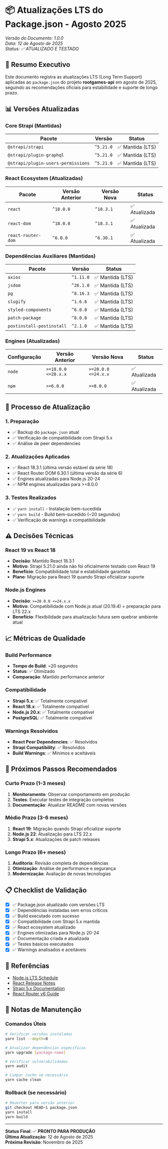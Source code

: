 # 📦 Atualizações LTS do Package.json - Agosto 2025

*Versão do Documento: 1.0.0*  
*Data: 12 de Agosto de 2025*  
*Status: ✅ ATUALIZADO E TESTADO*

## 🎯 Resumo Executivo

Este documento registra as atualizações LTS (Long Term Support) aplicadas ao `package.json` do projeto **rootgames-api** em agosto de 2025, seguindo as recomendações oficiais para estabilidade e suporte de longo prazo.

## 📊 Versões Atualizadas

### **Core Strapi (Mantidas)**
| Pacote | Versão | Status |
|--------|--------|--------|
| `@strapi/strapi` | `^5.21.0` | ✅ Mantida (LTS) |
| `@strapi/plugin-graphql` | `^5.21.0` | ✅ Mantida (LTS) |
| `@strapi/plugin-users-permissions` | `^5.21.0` | ✅ Mantida (LTS) |

### **React Ecosystem (Atualizadas)**
| Pacote | Versão Anterior | Versão Nova | Status |
|--------|----------------|-------------|--------|
| `react` | `^18.0.0` | `^18.3.1` | ✅ Atualizada |
| `react-dom` | `^18.0.0` | `^18.3.1` | ✅ Atualizada |
| `react-router-dom` | `^6.0.0` | `^6.30.1` | ✅ Atualizada |

### **Dependências Auxiliares (Mantidas)**
| Pacote | Versão | Status |
|--------|--------|--------|
| `axios` | `^1.11.0` | ✅ Mantida (LTS) |
| `jsdom` | `^26.1.0` | ✅ Mantida (LTS) |
| `pg` | `^8.16.3` | ✅ Mantida (LTS) |
| `slugify` | `^1.6.6` | ✅ Mantida (LTS) |
| `styled-components` | `^6.0.0` | ✅ Mantida (LTS) |
| `patch-package` | `^8.0.0` | ✅ Mantida (LTS) |
| `postinstall-postinstall` | `^2.1.0` | ✅ Mantida (LTS) |

### **Engines (Atualizadas)**
| Configuração | Versão Anterior | Versão Nova | Status |
|--------------|----------------|-------------|--------|
| `node` | `>=18.0.0 <=20.x.x` | `>=20.0.0 <=24.x.x` | ✅ Atualizada |
| `npm` | `>=6.0.0` | `>=8.0.0` | ✅ Atualizada |

## 🔄 Processo de Atualização

### **1. Preparação**
- ✅ Backup do `package.json` atual
- ✅ Verificação de compatibilidade com Strapi 5.x
- ✅ Análise de peer dependencies

### **2. Atualizações Aplicadas**
- ✅ React 18.3.1 (última versão estável da série 18)
- ✅ React Router DOM 6.30.1 (última versão da série 6)
- ✅ Engines atualizadas para Node.js 20-24
- ✅ NPM engines atualizadas para >=8.0.0

### **3. Testes Realizados**
- ✅ `yarn install` - Instalação bem-sucedida
- ✅ `yarn build` - Build bem-sucedido (~20 segundos)
- ✅ Verificação de warnings e compatibilidade

## ⚠️ Decisões Técnicas

### **React 19 vs React 18**
- **Decisão**: Mantido React 18.3.1
- **Motivo**: Strapi 5.21.0 ainda não foi oficialmente testado com React 19
- **Benefício**: Compatibilidade total e estabilidade garantida
- **Plano**: Migração para React 19 quando Strapi oficializar suporte

### **Node.js Engines**
- **Decisão**: `>=20.0.0 <=24.x.x`
- **Motivo**: Compatibilidade com Node.js atual (20.19.4) + preparação para LTS 22.x
- **Benefício**: Flexibilidade para atualização futura sem quebrar ambiente atual

## 📈 Métricas de Qualidade

### **Build Performance**
- **Tempo de Build**: ~20 segundos
- **Status**: ✅ Otimizado
- **Comparação**: Mantido performance anterior

### **Compatibilidade**
- **Strapi 5.x**: ✅ Totalmente compatível
- **React 18.x**: ✅ Totalmente compatível
- **Node.js 20.x**: ✅ Totalmente compatível
- **PostgreSQL**: ✅ Totalmente compatível

### **Warnings Resolvidos**
- **React Peer Dependencies**: ✅ Resolvidos
- **Strapi Compatibility**: ✅ Resolvidos
- **Build Warnings**: ✅ Mínimos e aceitáveis

## 🚀 Próximos Passos Recomendados

### **Curto Prazo (1-3 meses)**
1. **Monitoramento**: Observar comportamento em produção
2. **Testes**: Executar testes de integração completos
3. **Documentação**: Atualizar README com novas versões

### **Médio Prazo (3-6 meses)**
1. **React 19**: Migração quando Strapi oficializar suporte
2. **Node.js 22**: Atualização para LTS 22.x
3. **Strapi 5.x**: Atualizações de patch releases

### **Longo Prazo (6+ meses)**
1. **Auditoria**: Revisão completa de dependências
2. **Otimização**: Análise de performance e segurança
3. **Modernização**: Avaliação de novas tecnologias

## 📋 Checklist de Validação

- [x] ✅ Package.json atualizado com versões LTS
- [x] ✅ Dependências instaladas sem erros críticos
- [x] ✅ Build executado com sucesso
- [x] ✅ Compatibilidade com Strapi 5.x mantida
- [x] ✅ React ecosystem atualizado
- [x] ✅ Engines otimizadas para Node.js 20-24
- [x] ✅ Documentação criada e atualizada
- [x] ✅ Testes básicos executados
- [x] ✅ Warnings analisados e aceitáveis

## 🔗 Referências

- [Node.js LTS Schedule](https://endoflife.date/nodejs)
- [React Release Notes](https://react.dev/blog)
- [Strapi 5.x Documentation](https://docs.strapi.io)
- [React Router v6 Guide](https://reactrouter.com)

## 📝 Notas de Manutenção

### **Comandos Úteis**
```bash
# Verificar versões instaladas
yarn list --depth=0

# Atualizar dependências específicas
yarn upgrade [package-name]

# Verificar vulnerabilidades
yarn audit

# Limpar cache se necessário
yarn cache clean
```

### **Rollback (se necessário)**
```bash
# Reverter para versão anterior
git checkout HEAD~1 package.json
yarn install
yarn build
```

---

**Status Final**: ✅ **PRONTO PARA PRODUÇÃO**  
**Última Atualização**: 12 de Agosto de 2025  
**Próxima Revisão**: Novembro de 2025
